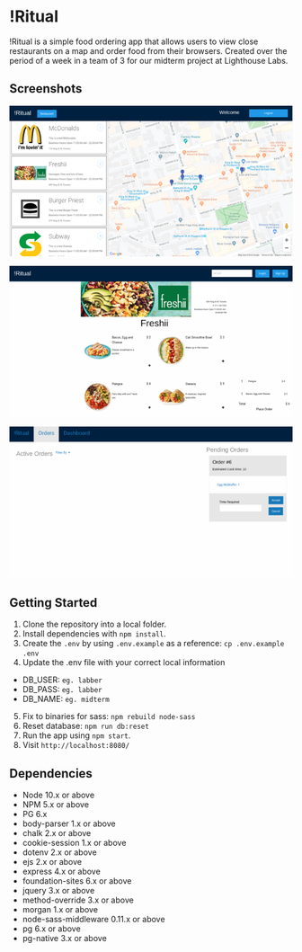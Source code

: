 # !Ritual

!Ritual is a simple food ordering app that allows users to view close restaurants on a map and order food from their browsers. Created over the period of a week in a team of 3 for our midterm project at Lighthouse Labs.

## Screenshots

!["!Ritual home page"](https://github.com/sbentley2019/LHL-midterm/blob/master/public/docs/!Ritual-home-page.png?raw=true)

!["!Ritual restaurant user page"](https://github.com/sbentley2019/LHL-midterm/blob/master/public/docs/!Ritual-restaurant-page.png?raw=true)

!["!Ritual restaurant side page"](https://github.com/sbentley2019/LHL-midterm/blob/master/public/docs/!Ritual-restaurant-side-page.png?raw=true)

## Getting Started

1. Clone the repository into a local folder.
2. Install dependencies with `npm install`.
3. Create the `.env` by using `.env.example` as a reference: `cp .env.example .env`
4. Update the .env file with your correct local information

- DB_USER: `eg. labber`
- DB_PASS: `eg. labber`
- DB_NAME: `eg. midterm`

5. Fix to binaries for sass: `npm rebuild node-sass`
6. Reset database: `npm run db:reset`
7. Run the app using `npm start`.
8. Visit `http://localhost:8080/`

## Dependencies

- Node 10.x or above
- NPM 5.x or above
- PG 6.x
- body-parser 1.x or above
- chalk 2.x or above
- cookie-session 1.x or above
- dotenv 2.x or above
- ejs 2.x or above
- express 4.x or above
- foundation-sites 6.x or above
- jquery 3.x or above
- method-override 3.x or above
- morgan 1.x or above
- node-sass-middleware 0.11.x or above
- pg 6.x or above
- pg-native 3.x or above
